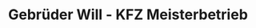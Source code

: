---
title: "Gebrüder Will - KFZ Meisterbetrieb"
url: /augsburg/gebrueder-will-kfz-meisterbetrieb/
shop: Autowerkstatt
---